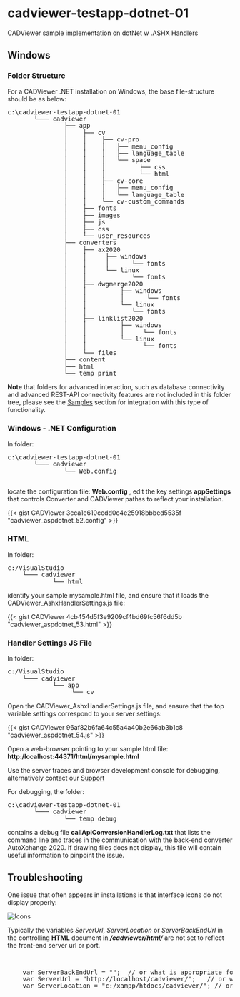 # cadviewer-testapp-dotnet-01
CADViewer sample implementation on dotNet w .ASHX Handlers



## Windows

### Folder Structure

For a CADViewer .NET installation on Windows, the base file-structure should be as below: 

<pre style="line-height: 110%">
c:\cadviewer-testapp-dotnet-01
       └─── cadviewer
               ├── app
               │    ├── cv
               │    │    ├── cv-pro 
               │    │    │   ├── menu_config
               │    │    │   ├── language_table
               │    │    │   └── space
               │    │    │         ├── css 
               │    │    │         └── html
               │    │    ├── cv-core
               │    │    │   ├── menu_config
               │    │    │   └── language_table
               │    │    └── cv-custom_commands
               │    ├── fonts
               │    ├── images
               │    ├── js
               │    ├── css
               │    └── user_resources	
               ├── converters
               │    ├── ax2020
               │    │     ├── windows 
               │    │     │      └── fonts
               │    │     └── linux
               │    │            └── fonts
               │    ├── dwgmerge2020
               │    │         ├── windows 
               │    │         │      └── fonts
               │    │         └── linux
               │    │            └── fonts
               │    ├── linklist2020
               │    │         ├── windows 
               │    │         │     └── fonts
               │    │         └── linux
               │    │               └── fonts
               │    └── files
               ├── content
               ├── html
               └── temp_print
</pre>

**Note** that folders for advanced interaction, such as database connectivity and advanced REST-API connectivity features are not included in this folder tree, please see the [Samples](/cadviewertechdocs/samples/) section for integration with this type of functionality.

### Windows - .NET Configuration

In folder:

<pre style="line-height: 110%">
c:\cadviewer-testapp-dotnet-01
       └─── cadviewer
               └── Web.config

</pre>

locate the configuration file: **Web.config** , edit the key settings **appSettings** that controls Converter and CADViewer pathss to reflect your installation.


{{< gist CADViewer 3cca1e610cedd0c4e25918bbbed5535f "cadviewer_aspdotnet_52.config" >}}


### HTML 


In folder:

<pre style="line-height: 110%">
c:/VisualStudio
    └─── cadviewer
            └── html
</pre>



identify your sample mysample.html file, and ensure that it loads the CADViewer_AshxHandlerSettings.js file: 

{{< gist CADViewer 4cb454d5f3e9209cf4bd69fc56f6dd5b "cadviewer_aspdotnet_53.html" >}}


### Handler Settings JS File 


In folder:

<pre style="line-height: 110%">
c:/VisualStudio
    └─── cadviewer
            └── app
                 └── cv
</pre>

Open the CADViewer_AshxHandlerSettings.js file, and ensure that the top variable settings correspond to your server settings: 

{{< gist CADViewer 96af82b6fa64c55a4a40b2e66ab3b1c8 "cadviewer_aspdotnet_54.js" >}}


Open a web-browser pointing to your sample html file:    **http:/localhost:44371/html/mysample.html**

Use the server traces and browser development console for debugging, alternatively contact our [Support](/cadviewertechdocs/support/)  

For debugging, the folder:
<pre style="line-height: 110%">
c:\cadviewer-testapp-dotnet-01
       └─── cadviewer
               └── temp_debug
</pre>
contains a debug file **callApiConversionHandlerLog.txt** that lists the command line and traces in the communication with the back-end converter AutoXchange 2020. If drawing files does not display, this file will contain useful information to pinpoint the issue.





## Troubleshooting

One issue that often appears in installations is that interface icons do not display properly:

![Icons](https://cadviewer.com/cadviewertechdocs/images/missing_icons.png "Icons missing")

Typically the variables *ServerUrl*, *ServerLocation* or *ServerBackEndUrl* in the controlling **HTML**  document in ***/cadviewer/html/*** are not set to reflect the front-end server url or port.

<pre style="line-height: 110%">


    var ServerBackEndUrl = "";  // or what is appropriate for my server; used for NodeJS server only
    var ServerUrl = "http://localhost/cadviewer/";   // or what is appropriate for my server
    var ServerLocation = "c:/xampp/htdocs/cadviewer/"; // or what is appropriate for my server
</pre>


